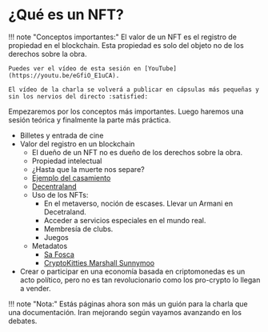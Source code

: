 # ¿Qué es un NFT?

!!! note "Conceptos importantes:"
    El valor de un NFT es el registro de propiedad en el blockchain. Esta propiedad es solo del objeto no de los derechos sobre la obra. 
    
    Puedes ver el vídeo de esta sesión en [YouTube](https://youtu.be/eGfiO_E1uCA).

    El vídeo de la charla se volverá a publicar en cápsulas más pequeñas y sin los nervios del directo :satisfied:

Empezaremos por los conceptos más importantes. Luego haremos una sesión teórica y finalmente la parte más 
práctica.

- Billetes y entrada de cine
- Valor del registro en un blockchain
    - El dueño de un NFT no es dueño de los derechos sobre la obra.
    - Propiedad intelectual
    - ¿Hasta que la muerte nos separe?
    - [Ejemplo del casamiento](https://www.infofueguina.com/curiosas/2022/2/10/sellaron-su-matrimonio-con-blockchain-con-un-contrato-inteligente-de-ethereum-votos-en-formato-nft-62451.html)
    - [Decentraland](https://www.lifestyleasia.com/bk/gear/tech/closeup-nft-marriage-certificate-get-married-in-the-metaverse/)
    - Uso de los NFTs:
        - En el metaverso, noción de escases. Llevar un Armani en Decetraland. 
        - Acceder a servicios especiales en el mundo real.
        - Membresía de clubs.
        - Juegos 
    - Metadatos 
        - [Sa Fosca](https://etherscan.io/nft/0x0adf0bc748296bcba9f394d783a5f5e9406d6874/118)
        - [CryptoKitties Marshall Sunnymoo](https://rarible.com/token/0x06012c8cf97BEaD5deAe237070F9587f8E7A266d:407781?tab=details)
- Crear o participar en una economía basada en criptomonedas es un acto político, pero no es tan revolucionario como los
  pro-crypto lo llegan a vender.

!!! note "Nota:" 
    Estás páginas ahora son más un guión para la charla que una documentación. Iran mejorando según vayamos 
    avanzando en los debates.